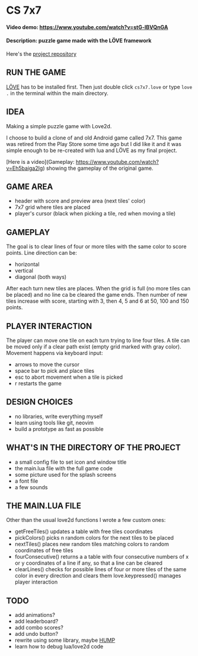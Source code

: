# CS 7x7

#### Video demo: https://www.youtube.com/watch?v=stG-lBVQnGA

#### Description: puzzle game made with the LÖVE framework

Here's the [project repository](https://github.com/candardo/cs7x7)

## RUN THE GAME

[LÖVE](https://love2d.org/#download) has to be installed first. Then just double click `cs7x7.love` or type `love .` in the terminal within the main directory.

## IDEA

Making a simple puzzle game with Love2d.

I choose to build a clone of and old Android game called 7x7. This game was retired from the Play Store some time ago but I did like it and it was simple enough to be re-created with lua and LÖVE as my final project. 

[Here is a video](Gameplay: https://www.youtube.com/watch?v=Eh5baiga2Ig) showing the gameplay of the original game.

## GAME AREA

- header with score and preview area (next tiles' color)
- 7x7 grid where tiles are placed
- player's cursor (black when picking a tile, red when moving a tile)

## GAMEPLAY

The goal is to clear lines of four or more tiles with the same color to score points. Line direction can be:

- horizontal
- vertical 
- diagonal (both ways)

After each turn new tiles are places. When the grid is full (no more tiles can be placed) and no line ca be cleared the game ends. Then number of new tiles increase with score, starting with 3, then 4, 5 and 6 at 50, 100 and 150 points. 

## PLAYER INTERACTION

The player can move one tile on each turn trying to line four tiles. A tile can be moved only if a clear path exist (empty grid marked with gray color). Movement happens via keyboard input:

- arrows to move the cursor
- space bar to pick and place tiles
- esc to abort movement when a tile is picked 
- r restarts the game

## DESIGN CHOICES

- no libraries, write everything myself
- learn using tools like git, neovim
- build a prototype as fast as possible

## WHAT'S IN THE DIRECTORY OF THE PROJECT

- a small config file to set icon and window title
- the main.lua file with the full game code
- some picture used for the splash screens
- a font file
- a few sounds

## THE MAIN.LUA FILE

Other than the usual love2d functions I wrote a few custom ones:

- getFreeTiles() updates a table with free tiles coordinates
- pickColors() picks n random colors for the next tiles to be placed
- nextTiles() places new random tiles matching colors to random coordinates of free tiles
- fourConsecutive() returns a a table with four consecutive numbers of x or y coordinates of a line if any, so that a line can be cleared
- clearLines() checks for possible lines of four or more tiles of the same color in every direction and clears them
love.keypressed() manages player interaction

## TODO

- add animations?
- add leaderboard?
- add combo scores?
- add undo button?
- rewrite using some library, maybe [HUMP](https://love2d.org/wiki/HUMP)
- learn how to debug lua/love2d code
